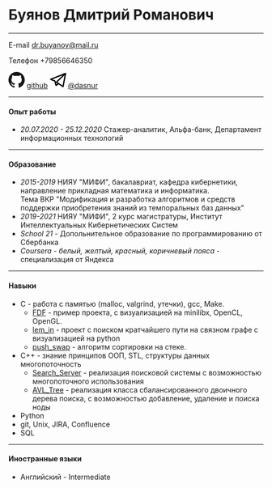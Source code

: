 Буянов Дмитрий Романович
==========
-----------
E-mail dr.buyanov@mail.ru  

Телефон +79856646350 
  
![](logo.png) [github](https://github.com/Dasnur)
![](tglogo.png) [@dasnur](https://t.me/dasnur)

---------------------------------

#### Опыт работы

+ *20.07.2020 - 25.12.2020* Стажер-аналитик, Альфа-банк, Департамент информационных технологий
---------

#### Образование  

+ *2015-2019* НИЯУ "МИФИ", бакалавриат, кафедра кибернетики,  
направление прикладная математика и информатика. <br/> Тема ВКР "Модификация и разработка алгоритмов и средств поддержки приобретения знаний из темпоральных баз данных"
+ *2019-2021* НИЯУ "МИФИ", 2 курс магистратуры, Институт Интеллектуальных Кибернетических Систем
+ *School 21* - Допольнительное образование по программированию от Сбербанка
+ *Сoursera - белый, желтый, красный, коричневый пояса* - специализация от Яндекса

--------
#### Навыки

+ C - работа с памятью (malloc, valgrind, утечки), gcc, Make. 
    + [FDF](https://github.com/Dasnur/FDF) - пример проекта, с визуализацией на minilibx, OpenCL, OpenGL.
    + [lem_in](https://github.com/Dasnur/len_in) - проект с поиском кратчайшего пути на связном графе с визуализацией на python
    + [push_swap](https://github.com/Dasnur/push_swap) - алгоритм сортировки на стеке.
+ C++ - знание принципов ООП, STL, структуры данных многопоточность 
    + [Search_Server](https://github.com/Dasnur/Red_Belt_final) - реализация поисковой системы с возможностью многопоточного использования
    + [AVL_Tree](https://github.com/Dasnur/AVL_Tree) - реализация класса сбалансированного двоичного дерева поиска, с возможностью добавление, удаление и поиска ноды
+ Python
+ git, Unix, JIRA, Confluence
+ SQL
------

#### Иностранные языки

+ Английский - Intermediate
